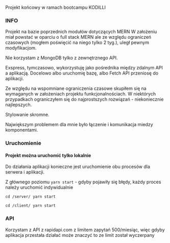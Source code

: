 Projekt końcowy w ramach bootcampu KODILLI
### INFO
Projekt na bazie poprzednich modułów dotyczących MERN
W założeniu miał powstać w oparciu o full stack MERN ale ze względu ograniczeń czasowych (mogłem poświęcić na niego tylko 2 tyg.), uległ pewnym modyfikacjom.

Nie korzystam z MongoDB tylko z zewnętrznego API.

Exspress, tymczasowo, wykorzystuję jako pośrednika między zdalnym API a aplikacją. Docelowo albo uruchomię bazę, albo Fetch API przeniosę do aplikacji.

Ze względu na wspomniane ograniczenia czasowe skupiłem się na wymaganych w założeniach projektu funkcjonalnościach. W niektórych przypadkach ograniczyłem się do najprostszych rozwiązań - niekoniecznie najlepszych. 

Stylowanie skromne.

Największym problemem dla mnie było łączenie i komunikacja miedzy komponentami.
### Uruchomienie
#### Projekt można uruchomić tylko lokalnie
Do działania aplikacji konieczne jest uruchomienie obu procesów dla serwera i aplikacji.

Z głównego poziomu `yarn start` - 
gdyby pojawiły się błędy, każdy proces należy uruchomić indywidualnie

`cd /server/ yarn start`

`cd /client/ yarn start`
### API
Korzystam z API z rapidapi.com z limitem zapytań 500/miesiąc, więc gdyby aplikacja przestała działać może znaczyć to ze limit został wyczerpany
